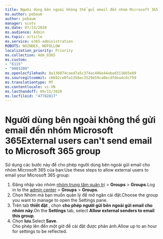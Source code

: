 ```yaml
---
title: Người dùng bên ngoài không thể gửi email đến nhóm Microsoft 365
ms.author: pebaum
author: pebaum
manager: scotv
ms.date: 07/23/2020
ms.audience: Admin
ms.topic: article
ms.service: o365-administration
ROBOTS: NOINDEX, NOFOLLOW
localization_priority: Priority
ms.collection: Adm_O365
ms.custom:
- "6115"
- "9003200"
ms.openlocfilehash: 8a136074caed7a5c374ac486e44abad311665e89
ms.sourcegitcommit: c6692ce0fa1358ec3529e59ca0ecdfdea4cdc759
ms.translationtype: MT
ms.contentlocale: vi-VN
ms.lasthandoff: 09/15/2020
ms.locfileid: "47782817"
---
```

# <a name="external-users-cant-send-email-to-microsoft-365-group"></a><span data-ttu-id="c093c-102">Người dùng bên ngoài không thể gửi email đến nhóm Microsoft 365</span><span class="sxs-lookup"><span data-stu-id="c093c-102">External users can't send email to Microsoft 365 group</span></span>

<span data-ttu-id="c093c-103">Sử dụng các bước này để cho phép người dùng bên ngoài gửi email cho nhóm Microsoft 365 của bạn:</span><span class="sxs-lookup"><span data-stu-id="c093c-103">Use these steps to allow external users to email your Microsoft 365 group:</span></span>

1. <span data-ttu-id="c093c-104">Đăng nhập vào nhóm [nhóm trung tâm quản trị](https://admin.microsoft.com/)  >  **Groups**  >  **Groups**.</span><span class="sxs-lookup"><span data-stu-id="c093c-104">Log in to the [admin center](https://admin.microsoft.com/) > **Groups** > **Groups**.</span></span>
2. <span data-ttu-id="c093c-105">Chọn Nhóm mà bạn muốn quản lý để mở ngăn cài đặt.</span><span class="sxs-lookup"><span data-stu-id="c093c-105">Choose the group you want to manage to open the Settings pane.</span></span>
3. <span data-ttu-id="c093c-106">Trên tab **thiết đặt** , chọn **cho phép người gửi bên ngoài gửi email cho nhóm này**.</span><span class="sxs-lookup"><span data-stu-id="c093c-106">On the **Settings** tab, select **Allow external senders to email this group**.</span></span>
4. <span data-ttu-id="c093c-107">Chọn **lưu**.</span><span class="sxs-lookup"><span data-stu-id="c093c-107">Select **Save**.</span></span></br>
    <span data-ttu-id="c093c-108">Cho phép lên đến một giờ để cài đặt được phản ánh.</span><span class="sxs-lookup"><span data-stu-id="c093c-108">Allow up to an hour for settings to be reflected.</span></span> 
